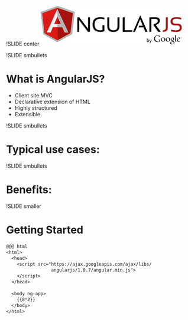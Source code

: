 !SLIDE center
![angularjs](angularjs.png)

!SLIDE smbullets
# What is AngularJS? #
* Client site MVC
* Declarative extension of HTML
* Highly structured
* Extensible

!SLIDE smbullets
# Typical use cases: #

!SLIDE smbullets
# Benefits: #

!SLIDE smaller
# Getting Started #

    @@@ html
    <html>
      <head>
        <script src="https://ajax.googleapis.com/ajax/libs/
                     angularjs/1.0.7/angular.min.js">
        </script>
      </head>

      <body ng-app>
        {{8*2}}
      </body>
    </html>

